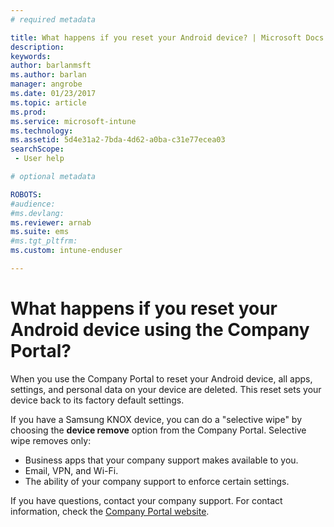 ```yaml
---
# required metadata

title: What happens if you reset your Android device? | Microsoft Docs
description:
keywords:
author: barlanmsftms.author: barlan
manager: angrobe
ms.date: 01/23/2017
ms.topic: article
ms.prod:
ms.service: microsoft-intune
ms.technology:
ms.assetid: 5d4e31a2-7bda-4d62-a0ba-c31e77ecea03searchScope: - User help

# optional metadata

ROBOTS:  
#audience:
#ms.devlang:
ms.reviewer: arnab
ms.suite: ems
#ms.tgt_pltfrm:
ms.custom: intune-enduser

---
```



# What happens if you reset your Android device using the Company Portal?

When you use the Company Portal to reset your Android device, all apps, settings, and personal data on your device are deleted. This reset sets your device back to its factory default settings.

If you have a Samsung KNOX device, you can do a "selective wipe" by choosing the **device remove** option from the Company Portal. Selective wipe removes only:

- Business apps that your company support makes available to you.
- Email, VPN, and Wi-Fi.
- The ability of your company support to enforce certain settings.

If you have questions, contact your company support. For contact information, check the [Company Portal website](https://portal.manage.microsoft.com#HelpDeskDialog).
